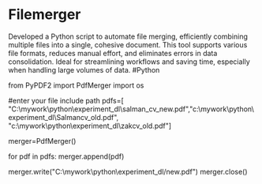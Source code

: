 # Filemerger
Developed a Python script to automate file merging, efficiently combining multiple files into a single, cohesive document. This tool supports various file formats, reduces manual effort, and eliminates errors in data consolidation. Ideal for streamlining workflows and saving time, especially when handling large volumes of data. #Python 


from PyPDF2 import PdfMerger
import os

#enter your file include path
pdfs=[ "C:\mywork\python\experiment_dl\salman_cv_new.pdf","c:\mywork\python\experiment_dl\Salmancv_old.pdf", "c:\mywork\python\experiment_dl\zakcv_old.pdf"]

merger=PdfMerger()

for pdf in pdfs:
    merger.append(pdf)

merger.write("C:\mywork\python\experiment_dl/new.pdf")
merger.close()
